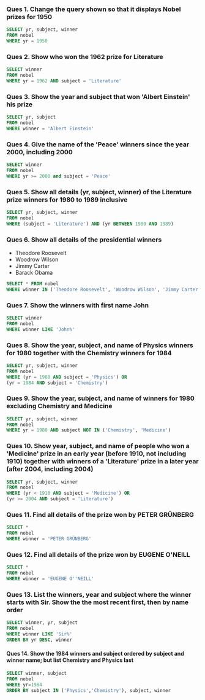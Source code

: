 ### Ques 1. Change the query shown so that it displays Nobel prizes for 1950

```sql
SELECT yr, subject, winner
FROM nobel
WHERE yr = 1950
```

### Ques 2. Show who won the 1962 prize for Literature

```sql
SELECT winner
FROM nobel
WHERE yr = 1962 AND subject = 'Literature'
```

### Ques 3. Show the year and subject that won 'Albert Einstein' his prize

```sql
SELECT yr, subject
FROM nobel
WHERE winner = 'Albert Einstein'
```

### Ques 4. Give the name of the 'Peace' winners since the year 2000, including 2000

```sql
SELECT winner
FROM nobel
WHERE yr >= 2000 and subject = 'Peace'
```

### Ques 5. Show all details (yr, subject, winner) of the Literature prize winners for 1980 to 1989 inclusive

```sql
SELECT yr, subject, winner
FROM nobel
WHERE (subject = 'Literature') AND (yr BETWEEN 1980 AND 1989)
```

### Ques 6. Show all details of the presidential winners

* Theodore Roosevelt
* Woodrow Wilson
* Jimmy Carter
* Barack Obama

```sql
SELECT * FROM nobel
WHERE winner IN ('Theodore Roosevelt', 'Woodrow Wilson', 'Jimmy Carter', 'Barack Obama')
```

### Ques 7. Show the winners with first name John

```sql
SELECT winner
FROM nobel
WHERE winner LIKE 'John%'
```

### Ques 8. Show the year, subject, and name of Physics winners for 1980 together with the Chemistry winners for 1984

```sql
SELECT yr, subject, winner
FROM nobel
WHERE (yr = 1980 AND subject = 'Physics') OR
(yr = 1984 AND subject = 'Chemistry')
```

### Ques 9. Show the year, subject, and name of winners for 1980 excluding Chemistry and Medicine

```sql
SELECT yr, subject, winner
FROM nobel
WHERE yr = 1980 AND subject NOT IN ('Chemistry', 'Medicine')
```

### Ques 10. Show year, subject, and name of people who won a 'Medicine' prize in an early year (before 1910, not including 1910) together with winners of a 'Literature' prize in a later year (after 2004, including 2004)

```sql
SELECT yr, subject, winner
FROM nobel
WHERE (yr < 1910 AND subject = 'Medicine') OR
(yr >= 2004 AND subject = 'Literature')
```

### Ques 11. Find all details of the prize won by PETER GRÜNBERG

```sql
SELECT *
FROM nobel
WHERE winner = 'PETER GRÜNBERG'
```

### Ques 12. Find all details of the prize won by EUGENE O'NEILL

```sql
SELECT *
FROM nobel
WHERE winner = 'EUGENE O''NEILL'
```

### Ques 13. List the winners, year and subject where the winner starts with Sir. Show the the most recent first, then by name order

```sql
SELECT winner, yr, subject
FROM nobel
WHERE winner LIKE 'Sir%'
ORDER BY yr DESC, winner
```

#### Ques 14. Show the 1984 winners and subject ordered by subject and winner name; but list Chemistry and Physics last

```sql
SELECT winner, subject
FROM nobel
WHERE yr=1984
ORDER BY subject IN ('Physics','Chemistry'), subject, winner
```
